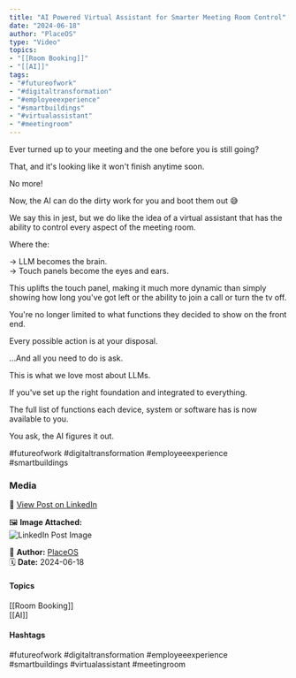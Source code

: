 ```yaml
---
title: "AI Powered Virtual Assistant for Smarter Meeting Room Control"  
date: "2024-06-18"  
author: "PlaceOS"  
type: "Video"  
topics:  
- "[[Room Booking]]"  
- "[[AI]]"    
tags:  
- "#futureofwork"  
- "#digitaltransformation"  
- "#employeeexperience"  
- "#smartbuildings"  
- "#virtualassistant"  
- "#meetingroom" 
--- 
```

Ever turned up to your meeting and the one before you is still going?

That, and it's looking like it won't finish anytime soon.

No more!

Now, the AI can do the dirty work for you and boot them out 😅

We say this in jest, but we do like the idea of a virtual assistant that has the ability to control every aspect of the meeting room.

Where the:  
  
→ LLM becomes the brain.  
→ Touch panels become the eyes and ears.

This uplifts the touch panel, making it much more dynamic than simply showing how long you've got left or the ability to join a call or turn the tv off.

You're no longer limited to what functions they decided to show on the front end.

Every possible action is at your disposal.

...And all you need to do is ask.

This is what we love most about LLMs.

If you've set up the right foundation and integrated to everything.

The full list of functions each device, system or software has is now available to you.

You ask, the AI figures it out.

#futureofwork #digitaltransformation #employeeexperience #smartbuildings

### Media

🔗 [View Post on LinkedIn](https://www.linkedin.com/feed/update/urn:li:activity:7208648908560896001)  
  
🖼 **Image Attached:**  
![LinkedIn Post Image](https://media.licdn.com/dms/image/v2/D5605AQEDXUmes-6rZQ/feedshare-thumbnail_720_1280/feedshare-thumbnail_720_1280/0/1718675777572?e=1742263200&v=beta&t=J5rLy_jdRJL5v5ELady5-7sc4llK220eaidjn_tj29k)  
  
👤 **Author:** [PlaceOS](https://www.linkedin.com/company/placeos/)  
🗓️ **Date:** 2024-06-18

#### Topics

[[Room Booking]]  
[[AI]]  

#### Hashtags

#futureofwork #digitaltransformation #employeeexperience #smartbuildings #virtualassistant #meetingroom